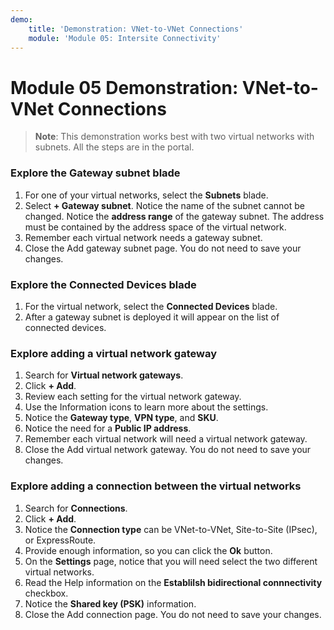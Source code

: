 ```yaml
---
demo:
    title: 'Demonstration: VNet-to-VNet Connections'
    module: 'Module 05: Intersite Connectivity'
---
```


# Module 05 Demonstration: VNet-to-VNet Connections 

> **Note**: This demonstration works best with two virtual networks with subnets. All the steps are in the portal.

### Explore the Gateway subnet blade 

1. For one of your virtual networks, select the **Subnets** blade.
2. Select **+ Gateway subnet**. Notice the name of the subnet cannot be changed. Notice the **address range** of the gateway subnet. The address must be contained by the address space of the virtual network.
3. Remember each virtual network needs a gateway subnet.
4. Close the Add gateway subnet page. You do not need to save your changes.

### Explore the Connected Devices blade 

1. For the virtual network, select the **Connected Devices** blade.
2. After a gateway subnet is deployed it will appear on the list of connected devices.

### Explore adding a virtual network gateway 

1. Search for **Virtual network gateways**.
2. Click **+ Add**.
3. Review each setting for the virtual network gateway.
4. Use the Information icons to learn more about the settings.
5. Notice the **Gateway type**, **VPN type**, and **SKU**.
6. Notice the need for a **Public IP address**.
7. Remember each virtual network will need a virtual network gateway.
8. Close the Add virtual network gateway. You do not need to save your changes.

### Explore adding a connection between the virtual networks 

1. Search for **Connections**.
2. Click **+ Add**.
3. Notice the **Connection type** can be VNet-to-VNet, Site-to-Site (IPsec), or ExpressRoute.
4. Provide enough information, so you can click the **Ok** button.
5. On the **Settings** page, notice that you will need select the two different virtual networks.
6. Read the Help information on the **Establilsh bidirectional connnectivity** checkbox.
7. Notice the **Shared key (PSK)** information.
8. Close the Add connection page. You do not need to save your changes.
